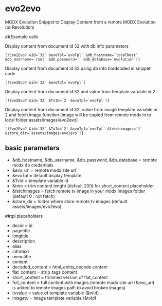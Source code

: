 # evo2evo
MODX Evolution Snippet to Display Content from a remote MODX Evolution (or Revolution)


##Example calls

Display content from document id 32 with db info parameters

```[!Evo2Evo? &id=`32` &evoTpl=`evoTpl` &db_hostname=`localhost` &db_username=`root` &db_password=`` &db_database=`evolution`!]```

Display content from document id 32 using db info hardcoded in snippet code

```[!Evo2Evo? &id=`32` &evoTpl=`evoTpl`]```

Display content from document id 32 and value from template variable id 2 

```[!Evo2Evo? &id=`32` &TvId=`2` &evoTpl=`evoTpl`!]```

Display content from document id 32, value from image template variable id 2 and fetch image function (image will be copied from remote modx in to local folder assets/images/evo2evo)

```[!Evo2Evo? &id=`32` &TvId=`2` &evoTpl=`evoTpl` &fetchimages=`1` &store_dir=`assets/images/evo2evo`!]```


## basic parameters

* &db_hostname, &db_username, &db_password, &db_database = remote modx db credentials
* &evo_url = remote modx site url
* &evoTpl = default display template
* &TvId = template variable id 
* &trim = trim content lenght (default 200) for short_content placeholder
* &fetchimages = fetch remote tv image in your modx images folder (default 0 : not fetch)
* &store_dir = folder where store remote tv images (default assets/images/evo2evo)

##tpl placeholders

* docid = id
* pagetitle
* longtitle
* description
* alias
* introtext
* menutitle
* content
* decoded_content = html_entity_decode content
* flat_content = strip_tags content
* short_content = trimmed version of flat_content 
* full_content = full content with images (remote modx site url (&evo_url) is added to remote images path to avoid broken images) 
* tvvalue =  value of template variable (&tvId)
* imagetv = image template variable (&tvId)

